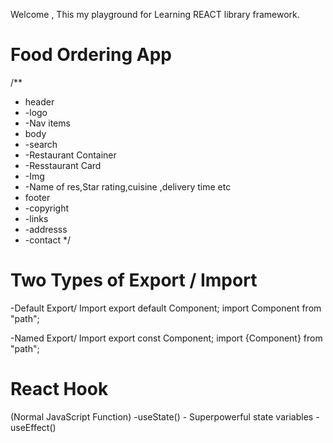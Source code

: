 Welcome ,
This my playground for Learning REACT library framework.


# Food Ordering App 

/**
 * header
 * -logo
 * -Nav items
 * body
 * -search
 * -Restaurant Container
 * -Resstaurant Card
 *    -Img
 *    -Name of res,Star rating,cuisine ,delivery time etc
 * footer
 * -copyright
 * -links
 * -addresss
 * -contact
 */


 # Two Types of Export / Import

-Default Export/ Import
 export default Component;
 import Component from "path";

 -Named Export/ Import
  export const Component;
  import {Component} from "path";

  # React Hook
  (Normal JavaScript Function)
  -useState() - Superpowerful state variables
  -useEffect()

